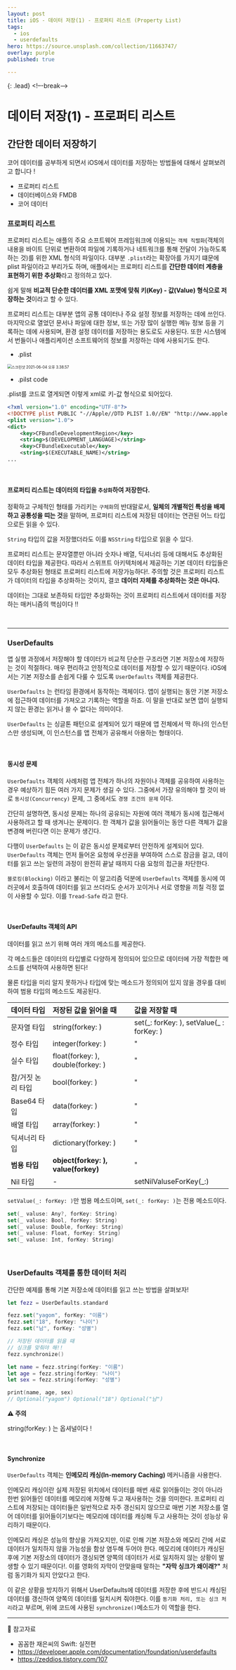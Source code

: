 ```yaml
---
layout: post
title: iOS - 데이터 저장(1) - 프로퍼티 리스트 (Property List)
tags:
  - ios
  - userdefaults
hero: https://source.unsplash.com/collection/11663747/
overlay: purple
published: true

---
```


{: .lead}
<!–-break-–>

# 데이터 저장(1) - 프로퍼티 리스트

## 간단한 데이터 저장하기 

코어 데이터를 공부하게 되면서 iOS에서 데이터를 저장하는 방법들에 대해서 살펴보려고 합니다 !

- 프로퍼티 리스트
- 데이터베이스와 FMDB
- 코어 데이터



### 프로퍼티 리스트

프로퍼티 리스트는 애플의 주요 소프트웨어 프레임워크에 이용되는 `객체 직렬화`(객체의 내용을 바이트 단위로 변환하여 파일에 기록하거나 네트워크를 통해 전달이 가능하도록 하는 것)를 위한 XML 형식의 파일이다. 대부분 `.plist`라는 확장아를 가지기 떄문에 plist 파일이라고 부리가도 하며, 애플에서는 프로퍼티 리스트를 **간단한 데이터 계층을 표현하기 위한 추상화**라고 정의하고 있다.

쉽게 말해 **비교적 단순한 데이터를 XML 포맷에 맞춰 키(Key) - 값(Value) 형식으로 저장하는 것**이라고 할 수 있다.

프로퍼티 리스트는 대부분 앱의 공통 데이터나 주요 설정 정보를 저장하는 데에 쓰인다. 마지막으로 열었던 문서나 파일에 대한 정보, 또는 가장 많이 실행한 메뉴 정보 등을 기록하는 데에 사용되며, 환경 설정 데이터를 저장하는 용도로도 사용된다. 또한 시스템에서 번들이나 애플리케이션 소프트웨어의 정보를 저장하는 데에 사용되기도 한다.

- .plist

<img src="https://raw.githubusercontent.com/Fezravien/UploadForMarkdown/forUpload/img/%E1%84%89%E1%85%B3%E1%84%8F%E1%85%B3%E1%84%85%E1%85%B5%E1%86%AB%E1%84%89%E1%85%A3%E1%86%BA%202021-06-04%20%E1%84%8B%E1%85%A9%E1%84%92%E1%85%AE%203.38.57.png" alt="스크린샷 2021-06-04 오후 3.38.57" style="zoom:60%;" />

<br/>

- .pilst code

.plist를 코드로 열게되면 이렇게 xml로 키-값 형식으로 되어있다.

```xml
<?xml version="1.0" encoding="UTF-8"?>
<!DOCTYPE plist PUBLIC "-//Apple//DTD PLIST 1.0//EN" "http://www.apple.com/DTDs/PropertyList-1.0.dtd">
<plist version="1.0">
<dict>
	<key>CFBundleDevelopmentRegion</key>
	<string>$(DEVELOPMENT_LANGUAGE)</string>
	<key>CFBundleExecutable</key>
	<string>$(EXECUTABLE_NAME)</string>
...

```



<br/>

#### 프로퍼티 리스트는 데이터의 타입을 `추상화`하여 저장한다.

정확하고 구체적인 형태를 가리키는 `구체화`의 반대말로서, **일체의 개별적인 특성을 배제하고 공통성을 띠는 것**을 말하며, 프로퍼티 리스트에 저장된 데이터는 연관된 어느 타입으로든 읽을 수 있다.

 `String` 타입의 값을 저장했더라도 이를 `NSString` 타입으로 읽을 수 있다.

프로퍼티 리스트는 문자열뿐만 아니라 숫자나 배열, 딕셔너리 등에 대해서도 추상화된 데이터 타입을 제공한다. 따라서 스위프트 아키텍처에서 제공하는 기본 데이터 타입들은 모두 추상화된 형태로 프로퍼티 리스트에 저장가능하다!. 주의할 것은 프로퍼티 리스트가 데이터의 타입을 추상화하는 것이지, 결코 **데이터 자체를 추상화하는 것은 아니다.** 

데이터는 그대로 보존하되 타입만 추상화하는 것이 프로퍼티 리스트에서 데이터를 저장하는 매커니즘의 핵심이다 !! 

<br/>

---

### UserDefaults

앱 실행 과정에서 저장해야 할 데이터가 비교적 단순한 구조라면 기본 저장소에 저장하는 것이 적절하다. 매우 편리하고 안정적으로 데이터를 저장할 수 있기 때문이다. iOS에서는 기본 저장소를 손쉽게 다룰 수 있도록 `UserDefaults` 객체를 제공한다. 

`UserDefaults` 는 런타임 환경에서 동작하는 객체이다. 앱이 실행되는 동안 기본 저장소에 접근하여 데이터를 가져오고 기록하는 역할을 하죠. 이 말을 반대로 보면 앱이 실행되지 않는 환경는 읽거나 쓸 수 없다는 의미이다.

`UserDefaults` 는 싱글톤 패턴으로 설계되어 있기 때문에 앱 전체에서 딱 하나의 인스턴스만 생성되며, 이 인스턴스를 앱 전체가 공유해서 아용하는 형태이다.

<br/>

#### 동시성 문제

`UserDefaults` 객체의 사례처럼 앱 전체가 하나의 자원이나 객체를 공유하여 사용하는 경우 예상하기 힘든 여러 가지 문제가 생길 수 있다. 그중에서 가장 유의해야 할 것이 바로 `동시성(Concurrency)` 문제, 그 중에서도 `경쟁 조건의 문제` 이다.

간단히 설명하면, 동시성 문제는 하나의 공유되는 자원에 여러 객체가 동시에 접근해서 사용하려고 할 때 생겨나는 문제이다. 한 객체가 값을 읽어들이는 동안 다른 객체가 값을 변경해 버린다면 이는 문제가 생긴다. 

다행이 `UserDefaults` 는 이 같은 동시성 문제로부터 안전하게 설계되어 있다. `UserDefaults` 객체는 먼저 들어온 요청에 우선권을 부여하여 스스로 잠금을 걸고, 데이터를 읽고 쓰는 일련의 과정이 완전히 끝날 때까지 다음 요청의 접근을 차단한다. 

`블로킹(Blocking)` 이라고 불리는 이 알고리즘 덕분에 `UserDefaults` 객체를 동시에 여러곳에서 호출하여 데이터를 읽고 쓰더라도 순서가 꼬이거나 서로 영향을 끼칠 걱정 없이 사용할 수 있다. 이를 `Tread-Safe` 라고 한다. 

<br/>

#### UserDefaults 객체의 API

데이터를 읽고 쓰기 위해 여러 개의 메소드를 제공한다.

각 메소드들은 데이터의 타입별로 다양하게 정의되어 있으므로 데이터에 가장 적합한 메소드를 선택하여 사용하면 된다!

물론 타입을 미리 알지 못하거나 타입에 맞는 메소드가 정의되어 있지 않을 경우를 대비하여 범용 타입의 메소드도 제공된다.

| 데이터 타입       | 저장된 값을 읽어올 때               | 값을 저장할 때                            |
| :----------------- | :---------------------------------- | :---------------------------------------- |
| 문자열 타입       | string(forkey: )                    | set(_: forKey: ), setValue(\_ : forKey: ) |
| 정수 타입         | integer(forkey: )                   | "                                         |
| 실수 타입         | float(forkey: ), double(forkey: )   | \"                                        |
| 참/거짓 논리 타입 | bool(forkey: )                      | \"                                        |
| Base64 타입       | data(forkey: )                      | \"                                        |
| 배열 타입         | array(forkey: )                     | \"                                        |
| 딕셔너리 타입     | dictionary(forkey: )                | \"                                        |
| **범용 타입**     | **object(forkey: ), value(forkey)** | \"                                        |
| Nil 타입          | -                                   | setNilValuseForKey(_:)                    |

`setValue(_: forKey: )`만 범용 메소드이며, `set(_: forKey: )`는 전용 메소드이다. 

```swift
set(_ valuse: Any?, forKey: String)
set(_ valuse: Bool, forKey: String)
set(_ valuse: Double, forKey: String)
set(_ valuse: Float, forKey: String)
set(_ valuse: Int, forKey: String)
```

<br/>

### UserDefaults 객체를 통한 데이터 처리

간단한 예제를 통해 기본 저장소에 데이터를 읽고 쓰는 방법을 살펴보자!

```swift
let fezz = UserDefaults.standard

fezz.set("yagom", forKey: "이름")
fezz.set("18", forKey: "나이")
fezz.set("남", forKey: "성별")

// 저장된 데이터를 읽을 때
// 싱크를 맞춰야 해!!
fezz.synchronize()

let name = fezz.string(forKey: "이름")
let age = fezz.string(forKey: "나이")
let sex = fezz.string(forKey: "성별")

print(name, age, sex)
// Optional("yagom") Optional("18") Optional("남")
```

**⚠️ 주의** 

string(forKey: ) 는 옵셔널이다 !

<br/>

#### Synchronize

`UserDefaults` 객체는 **인메모리 캐싱(In-memory Caching)** 메커니즘을 사용한다.

인메모리 캐싱이란 실제 저장된 위치에서 데이터를 매번 새로 읽어들이는 것이 아니라 한번 읽어들인 데이터를 메모리에 저장해 두고 재사용하는 것을 의미한다. 프로퍼티 리스트에 저장되는 데이터들은 일반적으로 자주 갱신되지 않으므로 매번 기본 저장소를 열어 데이터를 읽어들이기보다는 메모리에 데이터를 캐싱해 두고 사용하는 것이 성능상 유리하기 때문이다.

인메모리 캐싱은 성능의 향상을 가져오지만, 이로 인해 기본 저장소와 메모리 간에 서로 데이터가 일치하지 않을 가능성을 함상 염두해 두어야 한다. 메모리에 데이터가 캐싱된 후에 기본 저장소의 데이터가 갱싱되면 양쪽의 데이터가 서로 일치하지 않는 상황이 발생할 수 있기 때문이다!. 이를 영화의 자막이 안맞을때 말하는 **"자막 싱크가 왜이래?"** 처럼 동기화가 되지 안았다고 한다. 

이 같은 상황을 방지하기 위해서 UserDefaults에 데이터를 저장한 후에 반드시 캐싱된 데이터를 갱신하여 양쪽의 데이터를 일치시켜 줘야한다. 이를 `동기화 처리, 또는 싱크 처리`라고 부르며, 위에 코드에 사용된 `synchronize()`메소드가 이 역할을 한다. 



---

📄 참고자료 

- 꼼꼼한 재은씨의 Swift: 실전편 
- https://developer.apple.com/documentation/foundation/userdefaults
- https://zeddios.tistory.com/107